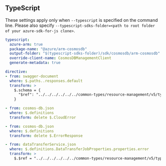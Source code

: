 ## TypeScript

These settings apply only when `--typescript` is specified on the command line.
Please also specify `--typescript-sdks-folder=<path to root folder of your azure-sdk-for-js clone>`.

``` yaml $(typescript)
typescript:
  azure-arm: true
  package-name: "@azure/arm-cosmosdb"
  output-folder: "$(typescript-sdks-folder)/sdk/cosmosdb/arm-cosmosdb"
  override-client-name: CosmosDBManagementClient
  generate-metadata: true

directive: 
- from: swagger-document
  where: $.paths..responses.default
  transform: >
    $.schema = {
      "$ref": "../../../../../../common-types/resource-management/v5/types.json#/definitions/ErrorResponse"
    }

- from: cosmos-db.json
  where: $.definitions
  transform: delete $.CloudError

- from: cosmos-db.json
  where: $.definitions
  transform: delete $.ErrorResponse

- from: dataTransferService.json
  where: $.definitions.DataTransferJobProperties.properties.error
  transform: >
    $.$ref = "../../../../../../common-types/resource-management/v5/types.json#/definitions/ErrorResponse"
```
